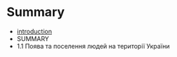 # Summary

* [introduction](README.md)
* SUMMARY
* 1.1 Поява та поселення людей на території України

